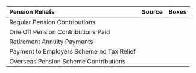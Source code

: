 | Pension Reliefs                                              | Source | Boxes                   |
|:------------------------------------------------------------|:-------|:------------------------|
|  Regular Pension Contributions   |   |               |
|  One Off Pension Contributions Paid   |   |               |
|  Retirement Annuity Payments |   |               |
|  Payment to Employers Scheme no Tax Relief   |   |               |
|  Overseas Pension Scheme Contributions  |   |               |
